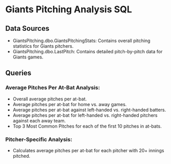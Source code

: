 # Giants Pitching Analysis SQL

## Data Sources

* GiantsPitching.dbo.GiantsPitchingStats: Contains overall pitching statistics for Giants pitchers.
* GiantsPitching.dbo.LastPitch: Contains detailed pitch-by-pitch data for Giants games.

## Queries

### Average Pitches Per At-Bat Analysis:
* Overall average pitches per at-bat.
* Average pitches per at-bat for home vs. away games.
* Average pitches per at-bat against left-handed vs. right-handed batters.
* Average pitches per at-bat for left-handed vs. right-handed pitchers against each away team.
* Top 3 Most Common Pitches for each of the first 10 pitches in at-bats.

### Pitcher-Specific Analysis:
* Calculates average pitches per at-bat for each pitcher with 20+ innings pitched.
